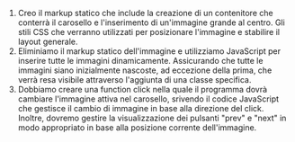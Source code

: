 1. Creo il markup statico che include la creazione di un contenitore che conterrà il carosello e l'inserimento di un'immagine grande al centro. Gli stili CSS che verranno utilizzati per posizionare l'immagine e stabilire il layout generale. 
2. Eliminiamo il markup statico dell'immagine e utilizziamo JavaScript per inserire tutte le immagini dinamicamente. Assicurando che tutte le immagini siano inizialmente nascoste, ad eccezione della prima, che verrà resa visibile attraverso l'aggiunta di una classe specifica.
3. Dobbiamo creare una function click nella quale il programma dovrà cambiare l'immagine attiva nel carosello, srivendo il codice JavaScript che gestisce il cambio di immagine in base alla direzione del click. Inoltre, dovremo gestire la visualizzazione dei pulsanti "prev" e "next" in modo appropriato in base alla posizione corrente dell'immagine.